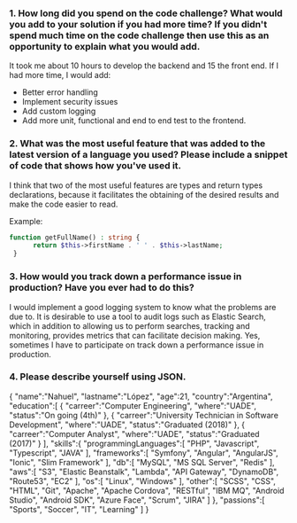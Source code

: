 ### 1. How long did you spend on the code challenge? What would you add to your solution if you had more time? If you didn't spend much time on the code challenge then use this as an opportunity to explain what you would add.

It took me about 10 hours to develop the backend and 15 the front end.
If I had more time, I would add:
- Better error handling
- Implement security issues
- Add custom logging
- Add more unit, functional and end to end test to the frontend.

### 2. What was the most useful feature that was added to the latest version of a language you used? Please include a snippet of code that shows how you've used it.

I think that two of the most useful features are types and return types declarations, because it 
facilitates the obtaining of the desired results and make the code easier to read.

Example:
```php
function getFullName() : string {
      return $this->firstName . ' ' . $this->lastName;
 }
```

### 3. How would you track down a performance issue in production? Have you ever had to do this?

I would implement a good logging system to know what the problems are due to. It is desirable to use a tool to audit logs such as Elastic Search, which in addition to allowing us to perform searches, tracking and monitoring, provides metrics that can facilitate decision making.
Yes, sometimes I have to participate on  track down a performance issue in production.

### 4. Please describe yourself using JSON.

{
   "name":"Nahuel",
   "lastname":"López",
   "age":21,
   "country":"Argentina",
   "education":[
      {
         "carreer":"Computer Engineering",
         "where":"UADE",
         "status":"On going (4th)"
      },
      {
         "carreer":"University Technician in Software Development",
         "where":"UADE",
         "status":"Graduated (2018)"
      },
      {
         "carreer":"Computer Analyst",
         "where":"UADE",
         "status":"Graduated (2017)"
      }
   ],
   "skills":{
      "programmingLanguages":[
         "PHP",
         "Javascript",
         "Typescript",
         "JAVA"
      ],
      "frameworks":[
         "Symfony",
         "Angular",
         "AngularJS",
         "Ionic",
         "Slim Framework"
      ],
      "db":[
         "MySQL",
         "MS SQL Server",
         "Redis"
      ],
      "aws":[
         "S3",
         "Elastic Beanstalk",
         "Lambda",
         "API Gateway",
         "DynamoDB",
         "Route53",
         "EC2"
      ],
      "os":[
         "Linux",
         "Windows"
      ],
      "other":[
         "SCSS",
         "CSS",
         "HTML",
         "Git",
         "Apache",
         "Apache Cordova",
         "RESTful",
         "IBM MQ",
         "Android Studio",
         "Android SDK",
         "Azure Face",
         "Scrum",
         "JIRA"
      ]
   },
   "passions":[
      "Sports",
      "Soccer",
      "IT",
      "Learning"
   ]
}
